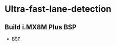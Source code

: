 # Ultra-fast-lane-detection
## Build i.MX8M Plus BSP

* [BSP](https://github.com/Hank880223/ncnn-sort-vehicle/blob/main/doc/BSP.md)


